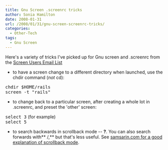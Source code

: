 ```yaml
---
title: Gnu Screen .screenrc tricks
author: Sonia Hamilton
date: 2008-01-31
url: /2008/01/31/gnu-screen-screenrc-tricks/
categories:
  - Other-Tech
tags:
  - Gnu Screen
---
```

Here's a variety of tricks I've picked up for Gnu screen and .screenrc from the [Screen Users Email List][1]

<!--more-->

  * to have a screen change to a different directory when launched, use the chdir command (*not* cd):

<tt>chdir $HOME/rails</tt>  
<tt>screen -t "rails"</tt>

  * to change back to a particular screen, after creating a whole lot in .screenrc, and preset the 'other' screen:

<tt>select 3</tt> (for example)  
<tt>select 5</tt>

  * to search backwards in scrollback mode -- **?**. You can also search forwards with** /,** but that's less useful. See [samsarin.com for a good explanation of scrollback mode][2].

 [1]: http://lists.gnu.org/mailman/listinfo/screen-users
 [2]: http://www.samsarin.com/blog/2007/03/11/gnu-screen-working-with-the-scrollback-buffer/
